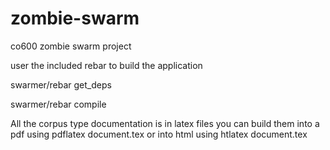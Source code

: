 zombie-swarm
============

co600 zombie swarm project

user the included rebar to build the application

swarmer/rebar get_deps

swarmer/rebar compile

All the corpus type documentation is in latex files you can build them into a pdf using pdflatex document.tex or into html using htlatex document.tex
